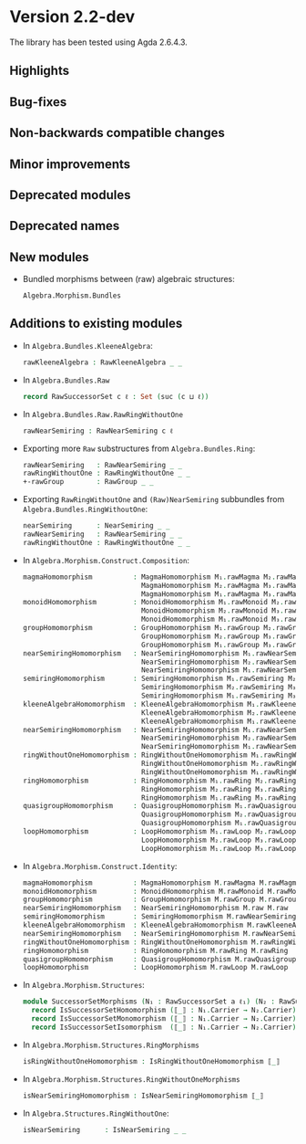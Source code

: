Version 2.2-dev
===============

The library has been tested using Agda 2.6.4.3.

Highlights
----------

Bug-fixes
---------

Non-backwards compatible changes
--------------------------------

Minor improvements
------------------

Deprecated modules
------------------

Deprecated names
----------------

New modules
-----------

* Bundled morphisms between (raw) algebraic structures:
  ```
  Algebra.Morphism.Bundles
  ```

Additions to existing modules
-----------------------------

* In `Algebra.Bundles.KleeneAlgebra`:
  ```agda
  rawKleeneAlgebra : RawKleeneAlgebra _ _
  ```

* In `Algebra.Bundles.Raw`
  ```agda
  record RawSuccessorSet c ℓ : Set (suc (c ⊔ ℓ))
  ```

* In `Algebra.Bundles.Raw.RawRingWithoutOne`
  ```agda
  rawNearSemiring : RawNearSemiring c ℓ
  ```

* Exporting more `Raw` substructures from `Algebra.Bundles.Ring`:
  ```agda
  rawNearSemiring   : RawNearSemiring _ _
  rawRingWithoutOne : RawRingWithoutOne _ _
  +-rawGroup        : RawGroup _ _
  ```

* Exporting `RawRingWithoutOne` and `(Raw)NearSemiring` subbundles from
  `Algebra.Bundles.RingWithoutOne`:
  ```agda
  nearSemiring      : NearSemiring _ _
  rawNearSemiring   : RawNearSemiring _ _
  rawRingWithoutOne : RawRingWithoutOne _ _
  ```

* In `Algebra.Morphism.Construct.Composition`:
  ```agda
  magmaHomomorphism          : MagmaHomomorphism M₁.rawMagma M₂.rawMagma →
                               MagmaHomomorphism M₂.rawMagma M₃.rawMagma →
                               MagmaHomomorphism M₁.rawMagma M₃.rawMagma
  monoidHomomorphism         : MonoidHomomorphism M₁.rawMonoid M₂.rawMonoid →
                               MonoidHomomorphism M₂.rawMonoid M₃.rawMonoid →
                               MonoidHomomorphism M₁.rawMonoid M₃.rawMonoid
  groupHomomorphism          : GroupHomomorphism M₁.rawGroup M₂.rawGroup →
                               GroupHomomorphism M₂.rawGroup M₃.rawGroup →
                               GroupHomomorphism M₁.rawGroup M₃.rawGroup
  nearSemiringHomomorphism   : NearSemiringHomomorphism M₁.rawNearSemiring M₂.rawNearSemiring →
                               NearSemiringHomomorphism M₂.rawNearSemiring M₃.rawNearSemiring →
                               NearSemiringHomomorphism M₁.rawNearSemiring M₃.rawNearSemiring
  semiringHomomorphism       : SemiringHomomorphism M₁.rawSemiring M₂.rawSemiring →
                               SemiringHomomorphism M₂.rawSemiring M₃.rawSemiring →
                               SemiringHomomorphism M₁.rawSemiring M₃.rawSemiring
  kleeneAlgebraHomomorphism  : KleeneAlgebraHomomorphism M₁.rawKleeneAlgebra M₂.rawKleeneAlgebra →
                               KleeneAlgebraHomomorphism M₂.rawKleeneAlgebra M₃.rawKleeneAlgebra →
                               KleeneAlgebraHomomorphism M₁.rawKleeneAlgebra M₃.rawKleeneAlgebra
  nearSemiringHomomorphism   : NearSemiringHomomorphism M₁.rawNearSemiring M₂.rawNearSemiring →
                               NearSemiringHomomorphism M₂.rawNearSemiring M₃.rawNearSemiring →
                               NearSemiringHomomorphism M₁.rawNearSemiring M₃.rawNearSemiring
  ringWithoutOneHomomorphism : RingWithoutOneHomomorphism M₁.rawRingWithoutOne M₂.rawRingWithoutOne →
                               RingWithoutOneHomomorphism M₂.rawRingWithoutOne M₃.rawRingWithoutOne →
                               RingWithoutOneHomomorphism M₁.rawRingWithoutOne M₃.rawRingWithoutOne
  ringHomomorphism           : RingHomomorphism M₁.rawRing M₂.rawRing →
                               RingHomomorphism M₂.rawRing M₃.rawRing →
                               RingHomomorphism M₁.rawRing M₃.rawRing
  quasigroupHomomorphism     : QuasigroupHomomorphism M₁.rawQuasigroup M₂.rawQuasigroup →
                               QuasigroupHomomorphism M₂.rawQuasigroup M₃.rawQuasigroup →
                               QuasigroupHomomorphism M₁.rawQuasigroup M₃.rawQuasigroup
  loopHomomorphism           : LoopHomomorphism M₁.rawLoop M₂.rawLoop →
                               LoopHomomorphism M₂.rawLoop M₃.rawLoop →
                               LoopHomomorphism M₁.rawLoop M₃.rawLoop
  ```

* In `Algebra.Morphism.Construct.Identity`:
  ```agda
  magmaHomomorphism          : MagmaHomomorphism M.rawMagma M.rawMagma
  monoidHomomorphism         : MonoidHomomorphism M.rawMonoid M.rawMonoid
  groupHomomorphism          : GroupHomomorphism M.rawGroup M.rawGroup
  nearSemiringHomomorphism   : NearSemiringHomomorphism M.raw M.raw
  semiringHomomorphism       : SemiringHomomorphism M.rawNearSemiring M.rawNearSemiring
  kleeneAlgebraHomomorphism  : KleeneAlgebraHomomorphism M.rawKleeneAlgebra M.rawKleeneAlgebra
  nearSemiringHomomorphism   : NearSemiringHomomorphism M.rawNearSemiring M.rawNearSemiring
  ringWithoutOneHomomorphism : RingWithoutOneHomomorphism M.rawRingWithoutOne M.rawRingWithoutOne
  ringHomomorphism           : RingHomomorphism M.rawRing M.rawRing
  quasigroupHomomorphism     : QuasigroupHomomorphism M.rawQuasigroup M.rawQuasigroup
  loopHomomorphism           : LoopHomomorphism M.rawLoop M.rawLoop
  ```

* In `Algebra.Morphism.Structures`:
  ```agda
  module SuccessorSetMorphisms (N₁ : RawSuccessorSet a ℓ₁) (N₂ : RawSuccessorSet b ℓ₂) where
    record IsSuccessorSetHomomorphism (⟦_⟧ : N₁.Carrier → N₂.Carrier) : Set _
    record IsSuccessorSetMonomorphism (⟦_⟧ : N₁.Carrier → N₂.Carrier) : Set _
    record IsSuccessorSetIsomorphism  (⟦_⟧ : N₁.Carrier → N₂.Carrier) : Set _
  ```

* In `Algebra.Morphism.Structures.RingMorphisms`
  ```agda
  isRingWithoutOneHomomorphism : IsRingWithoutOneHomomorphism ⟦_⟧
  ```

* In `Algebra.Morphism.Structures.RingWithoutOneMorphisms`
  ```agda
  isNearSemiringHomomorphism : IsNearSemiringHomomorphism ⟦_⟧
  ```

* In `Algebra.Structures.RingWithoutOne`:
  ```agda
  isNearSemiring      : IsNearSemiring _ _
  ```
